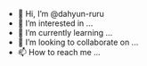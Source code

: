 - 👋 Hi, I’m @dahyun-ruru
- 👀 I’m interested in ...
- 🌱 I’m currently learning ...
- 💞️ I’m looking to collaborate on ...
- 📫 How to reach me ...

<!---
dahyun-ruru/dahyun-ruru is a ✨ special ✨ repository because its `README.md` (this file) appears on your GitHub profile.
You can click the Preview link to take a look at your changes.
--->
